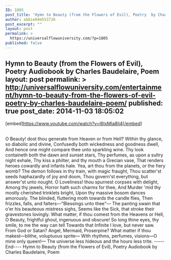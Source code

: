 ```yaml
---
ID: 1805
post_title: 'Hymn to Beauty (from the Flowers of Evil), Poetry  by Charles Baudelaire, Poem'
author: abbie04m553726
post_excerpt: ""
layout: post
permalink: >
  https://universalflowuniversity.com/?p=1805
published: false
---
```

Hymn to Beauty (from the Flowers of Evil), Poetry Audiobook by Charles Baudelaire, Poem
layout: post
permalink: >
  http://universalflowuniversity.com/entertainment/hymn-to-beauty-from-the-flowers-of-evil-poetry-by-charles-baudelaire-poem/
published: true
post_date: 2014-11-03 18:05:02
---
[embed]https://www.youtube.com/watch?v=l6IxMIa8Ii4[/embed]</br></br>
<p>O Beauty! dost thou generate from Heaven or from Hell?
Within thy glance, so diabolic and divine,
Confusedly both wickedness and goodness dwell,
And hence one might compare thee unto sparkling wine.
Thy look containeth both the dawn and sunset stars,
Thy perfumes, as upon a sultry night exhale,
Thy kiss a philter, and thy mouth a Grecian vase,
That renders heroes cowardly and infants hale.
Yea, art thou from the planets, or the fiery womb?
The demon follows in thy train, with magic fraught,
Thou scatter'st seeds haphazardly of joy and doom,
Thou govern'st everything, but answer'st unto nought.
O Loveliness! thou spurnest corpses with delight,
Among thy jewels, Horror hath such charms for thee,
And Murder 'mid thy mostly cherished trinklets bright,
Upon thy massive bosom dances amorously.
The blinded, fluttering moth towards the candle flies,
Then frizzles, falls, and falters—"Blessings unto thee"—
The panting swain that o'er his beauteous mistress sighs,
Seems like the Sick, that stroke their gravestones lovingly.
What matter, if thou comest from the Heavens or Hell,
O Beauty, frightful ghoul, ingenuous and obscure!
So long thine eyes, thy smile, to me the way can tell
Towards that Infinite I love, but never saw.
From God or Satan? Angel, Mermaid, Proserpine?
What matter if thou makest—blithe, voluptuous sprite—
With rhythms, perfumes, visions—O mine only queen!—
The universe less hideous and the hours less trite.
-----End----
Hymn to Beauty (from the Flowers of Evil), Poetry Audiobook by Charles Baudelaire, Poem</p>